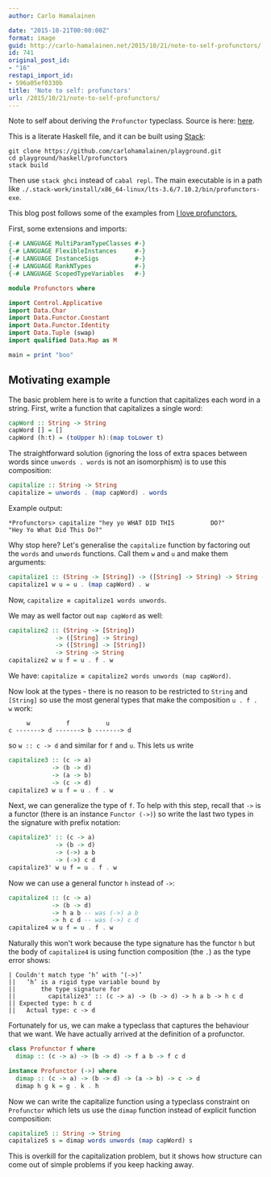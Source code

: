 ```yaml
---
author: Carlo Hamalainen

date: "2015-10-21T00:00:00Z"
format: image
guid: http://carlo-hamalainen.net/2015/10/21/note-to-self-profunctors/
id: 741
original_post_id:
- "16"
restapi_import_id:
- 596a05ef0330b
title: 'Note to self: profunctors'
url: /2015/10/21/note-to-self-profunctors/
---
```


Note to self about deriving the ``Profunctor`` typeclass. Source is here: [here](https://github.com/carlohamalainen/playground/tree/master/haskell/profunctors).

This is a literate Haskell file, and it can be built using [Stack](https://github.com/commercialhaskell/stack):

```
git clone https://github.com/carlohamalainen/playground.git
cd playground/haskell/profunctors
stack build
```

Then use ``stack ghci`` instead of ``cabal repl``. The main executable is
in a path like ``./.stack-work/install/x86_64-linux/lts-3.6/7.10.2/bin/profunctors-exe``.

This blog post follows some of the examples from [I love profunctors.](https://www.fpcomplete.com/user/liyang/profunctors)

First, some extensions and imports:

```haskell
{-# LANGUAGE MultiParamTypeClasses #-}
{-# LANGUAGE FlexibleInstances     #-}
{-# LANGUAGE InstanceSigs          #-}
{-# LANGUAGE RankNTypes            #-}
{-# LANGUAGE ScopedTypeVariables   #-}

module Profunctors where

import Control.Applicative
import Data.Char
import Data.Functor.Constant
import Data.Functor.Identity
import Data.Tuple (swap)
import qualified Data.Map as M

main = print "boo"
```

## Motivating example

The basic problem here is to write a function that
capitalizes each word in a string. First, write a
function that capitalizes a single word:

```haskell
capWord :: String -> String
capWord [] = []
capWord (h:t) = (toUpper h):(map toLower t)
```

The straightforward solution (ignoring the loss of extra spaces
between words since ``unwords . words`` is not an isomorphism)
is to use this composition:

```haskell
capitalize :: String -> String
capitalize = unwords . (map capWord) . words
```

Example output:

```
*Profunctors> capitalize "hey yo WHAT DID THIS          DO?"
"Hey Yo What Did This Do?"
```

Why stop here? Let's generalise the ``capitalize``
function by factoring out the ``words``
and ``unwords`` functions. Call them ``w``
and ``u`` and make them arguments:

```haskell
capitalize1 :: (String -> [String]) -> ([String] -> String) -> String -> String
capitalize1 w u = u . (map capWord) . w
```

Now, ``capitalize ≡ capitalize1 words unwords``.

We may as well factor out ``map capWord`` as well:

```haskell
capitalize2 :: (String -> [String])
             -> ([String] -> String)
             -> ([String] -> [String])
             -> String -> String
capitalize2 w u f = u . f . w
```

We have: ``capitalize ≡ capitalize2 words unwords (map capWord)``.

Now look at the types - there is no reason to be restricted
to ``String`` and ``[String]`` so use the most
general types that make the composition ``u . f . w`` work:

```
     w          f          u
c -------> d -------> b -------> d
```

so ``w :: c -> d`` and similar for ``f`` and ``u``.  This lets us write

```haskell
capitalize3 :: (c -> a)
            -> (b -> d)
            -> (a -> b)
            -> (c -> d)
capitalize3 w u f = u . f . w
```

Next, we can generalize the type of ``f``. To help with this step, recall
that ``->`` is a functor (there is an instance ``Functor (->)``) so write
the last two types in the signature with prefix notation:

```haskell
capitalize3' :: (c -> a)
             -> (b -> d)
             -> (->) a b
             -> (->) c d
capitalize3' w u f = u . f . w
```

Now we can use a general functor ``h`` instead of ``->``:

```haskell
capitalize4 :: (c -> a)
            -> (b -> d)
            -> h a b -- was (->) a b
            -> h c d -- was (->) c d
capitalize4 w u f = u . f . w
```

Naturally this won't work because the type signature has the
functor ``h`` but the body of ``capitalize4``
is using function composition (the ``.``) as the type error
shows:

```
| Couldn't match type ‘h’ with ‘(->)’
||   ‘h’ is a rigid type variable bound by
||       the type signature for
||         capitalize3' :: (c -> a) -> (b -> d) -> h a b -> h c d
|| Expected type: h c d
||   Actual type: c -> d
```

Fortunately for us, we can make a typeclass that captures the behaviour that we want.
We have actually arrived at the definition of a profunctor.

```haskell
class Profunctor f where
  dimap :: (c -> a) -> (b -> d) -> f a b -> f c d

instance Profunctor (->) where
  dimap :: (c -> a) -> (b -> d) -> (a -> b) -> c -> d
  dimap h g k = g . k . h
```

Now we can write the capitalize function using
a typeclass constraint on ``Profunctor`` which lets us
use the ``dimap`` function instead
of explicit function composition:

```haskell
capitalize5 :: String -> String
capitalize5 s = dimap words unwords (map capWord) s
```

This is overkill for the capitalization problem, but it shows how structure
can come out of simple problems if you keep hacking away.

